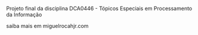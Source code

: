 Projeto final da disciplina DCA0446 - Tópicos Especiais em Processamento da Informação

saiba mais em miguelrocahjr.com
